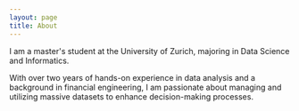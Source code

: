 ```yaml
---
layout: page
title: About
---
```


I am a master's student at the University of Zurich, majoring in Data Science and Informatics. 

With over two years of hands-on experience in data analysis and a background in financial engineering, I am passionate about managing and utilizing massive datasets to enhance decision-making processes.
